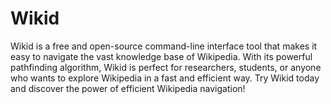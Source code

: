 # Wikid
Wikid is a free and open-source command-line interface tool that makes it easy to navigate the vast knowledge base of Wikipedia. With its powerful pathfinding algorithm, Wikid is perfect for researchers, students, or anyone who wants to explore Wikipedia in a fast and efficient way. Try Wikid today and discover the power of efficient Wikipedia navigation!
